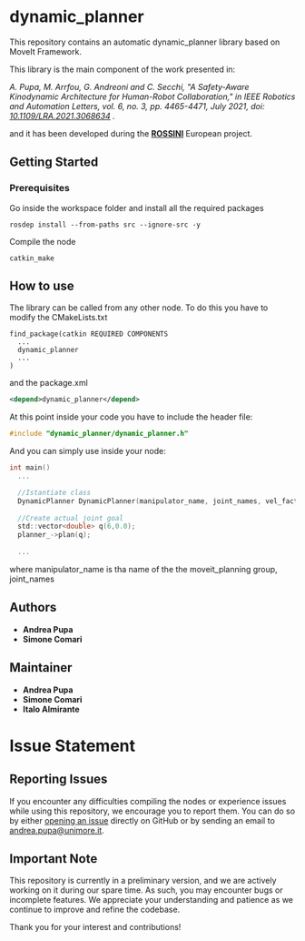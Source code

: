 # dynamic_planner

This repository contains an automatic dynamic_planner library based on MoveIt Framework.

This library is the main component of the work presented in: 

*A. Pupa, M. Arrfou, G. Andreoni and C. Secchi, "A Safety-Aware Kinodynamic Architecture for Human-Robot Collaboration," in IEEE Robotics and Automation Letters, vol. 6, no. 3, pp. 4465-4471, July 2021, doi: [10.1109/LRA.2021.3068634](https://doi.org/10.1109/LRA.2021.3068634) .*

and it has been developed during the [**ROSSINI**](https://www.rossini-project.com/) European project.

## Getting Started

### Prerequisites 

Go inside the workspace folder and install all the required packages
```
rosdep install --from-paths src --ignore-src -y
```
Compile the node
```
catkin_make
```

## How to use
The library can be called from any other node.
To do this you have to modify the CMakeLists.txt
```
find_package(catkin REQUIRED COMPONENTS
  ...
  dynamic_planner
  ...
)
```
and the package.xml
```xml
<depend>dynamic_planner</depend>
```
At this point inside your code you have to include the header file:
```c
#include "dynamic_planner/dynamic_planner.h"
```
And you can simply use inside your node:
```c
int main()
  ...

  //Istantiate class
  DynamicPlanner DynamicPlanner(manipulator_name, joint_names, vel_factor, acc_factor);
  
  //Create actual joint goal
  std::vector<double> q(6,0.0);
  planner_->plan(q);
 
  ...
```

where manipulator_name is tha name of the the moveit_planning group, joint_names

## Authors
* **Andrea Pupa** 
* **Simone Comari** 

## Maintainer
* **Andrea Pupa** 
* **Simone Comari** 
* **Italo Almirante** 

# Issue Statement

## Reporting Issues

If you encounter any difficulties compiling the nodes or experience issues while using this repository, we encourage you to report them. You can do so by either [opening an issue](https://github.com/apupa/dynamic-planner/issues) directly on GitHub or by sending an email to [andrea.pupa@unimore.it](andrea.pupa@unimore.it).

## Important Note

This repository is currently in a preliminary version, and we are actively working on it during our spare time. As such, you may encounter bugs or incomplete features. We appreciate your understanding and patience as we continue to improve and refine the codebase.

Thank you for your interest and contributions!